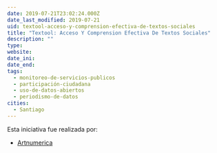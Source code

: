 ```yaml
---
date: 2019-07-21T23:02:24.000Z
date_last_modified: 2019-07-21
uid: textool-acceso-y-comprension-efectiva-de-textos-sociales
title: "Textool: Acceso Y Comprension Efectiva De Textos Sociales"
description: ""
type: 
website: 
date_ini: 
date_end: 
tags:
  - monitoreo-de-servicios-publicos
  - participación-ciudadana
  - uso-de-datos-abiertos
  - periodismo-de-datos
cities: 
  - Santiago
---
```


Esta iniciativa fue realizada por:

- [Artnumerica](/i/artnumerica.html)
